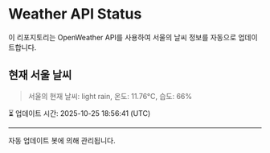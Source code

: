 
# Weather API Status

이 리포지토리는 OpenWeather API를 사용하여 서울의 날씨 정보를 자동으로 업데이트합니다.

## 현재 서울 날씨
> 서울의 현재 날씨: light rain, 온도: 11.76°C, 습도: 66%

⏳ 업데이트 시간: 2025-10-25 18:56:41 (UTC)

---
자동 업데이트 봇에 의해 관리됩니다.
